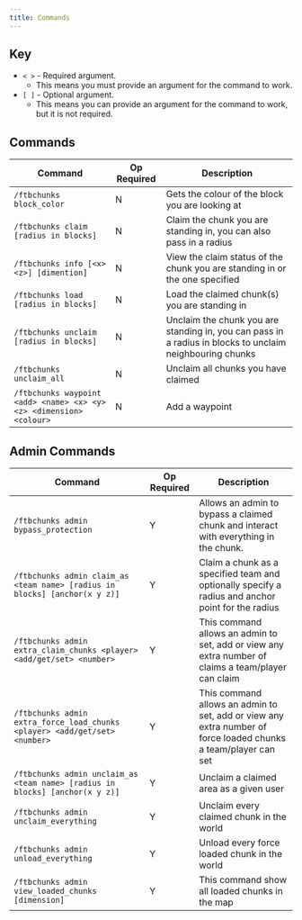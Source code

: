 ```yaml
---
title: Commands
---
```


## Key

- `< >` - Required argument.
    - This means you must provide an argument for the command to work.
- `[ ]` - Optional argument.
    - This means you can provide an argument for the command to work, but it is not required.

## Commands
| Command                                                             | Op Required | Description                                                                                              |
|---------------------------------------------------------------------|-------------|----------------------------------------------------------------------------------------------------------|
| `/ftbchunks block_color`                                            | N           | Gets the colour of the block you are looking at                                                          |
| `/ftbchunks claim [radius in blocks]`                               | N           | Claim the chunk you are standing in, you can also pass in a radius                                       |
| `/ftbchunks info [<x> <z>] [dimention]`                             | N           | View the claim status of the chunk you are standing in or the one specified                              |
| `/ftbchunks load [radius in blocks]`                                | N           | Load the claimed chunk(s) you are standing in                                                            |
| `/ftbchunks unclaim [radius in blocks]`                             | N           | Unclaim the chunk you are standing in, you can pass in a radius in blocks to unclaim neighbouring chunks |
| `/ftbchunks unclaim_all`                                            | N           | Unclaim all chunks you have claimed                                                                      |
| `/ftbchunks waypoint <add> <name> <x> <y> <z> <dimension> <colour>` | N           | Add a waypoint                                                                                           |

## Admin Commands

| Command                                                                      | Op Required | Description                                                                                                    |
|------------------------------------------------------------------------------|-------------|----------------------------------------------------------------------------------------------------------------|
| `/ftbchunks admin bypass_protection`                                         | Y           | Allows an admin to bypass a claimed chunk and interact with everything in the chunk.                           |
| `/ftbchunks admin claim_as <team name> [radius in blocks] [anchor(x y z)]`   | Y           | Claim a chunk as a specified team and optionally specify a radius and anchor point for the radius              |
| `/ftbchunks admin extra_claim_chunks <player> <add/get/set> <number>`        | Y           | This command allows an admin to set, add or view any extra number of claims a team/player can claim            |
| `/ftbchunks admin extra_force_load_chunks <player> <add/get/set> <number>`   | Y           | This command allows an admin to set, add or view any extra number of force loaded chunks a team/player can set |
| `/ftbchunks admin unclaim_as <team name> [radius in blocks] [anchor(x y z)]` | Y           | Unclaim a claimed area as a given user                                                                         |
| `/ftbchunks admin unclaim_everything`                                        | Y           | Unclaim every claimed chunk in the world                                                                       |
| `/ftbchunks admin unload_everything`                                         | Y           | Unload every force loaded chunk in the world                                                                   |
| `/ftbchunks admin view_loaded_chunks [dimension]`                            | Y           | This command show all loaded chunks in the map                                                                 |
